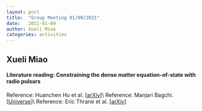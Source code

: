 ```yaml
---
layout: post
title:  "Group Meeting 01/09/2021"
date:   2021-01-09
author: Xueli Miao
categories: activities
---
```



## Xueli Miao

#### Literature reading: Constraining the dense matter equation-of-state with radio pulsars

Reference: Huanchen Hu et al. [[arXiv](https://arxiv.org/abs/2007.07725)]\\
Reference: Manjari Bagchi. [[Universe](https://www.mdpi.com/2218-1997/4/2/36)]\\
Reference: Eric Thrane et al. [[arXiv](https://arxiv.org/abs/1910.12330v2)]
